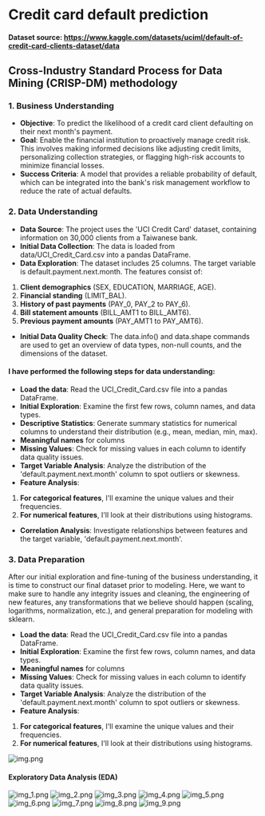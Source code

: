 # Credit card default prediction

#### Dataset source: https://www.kaggle.com/datasets/uciml/default-of-credit-card-clients-dataset/data

## Cross-Industry Standard Process for Data Mining (CRISP-DM) methodology
### 1. Business Understanding
- **Objective**: To predict the likelihood of a credit card client defaulting on their next month's payment.
- **Goal**: Enable the financial institution to proactively manage credit risk. This involves making informed decisions like adjusting credit limits, personalizing collection strategies, or flagging high-risk accounts to minimize financial losses.
- **Success Criteria**: A model that provides a reliable probability of default, which can be integrated into the bank's risk management workflow to reduce the rate of actual defaults.

### 2. Data Understanding
- **Data Source**: The project uses the 'UCI Credit Card' dataset, containing information on 30,000 clients from a Taiwanese bank.
- **Initial Data Collection**: The data is loaded from data/UCI_Credit_Card.csv into a pandas DataFrame.
- **Data Exploration**: The dataset includes 25 columns. The target variable is default.payment.next.month. The features consist of:
1. **Client demographics** (SEX, EDUCATION, MARRIAGE, AGE).
2. **Financial standing** (LIMIT_BAL).
3. **History of past payments** (PAY_0, PAY_2 to PAY_6).
4. **Bill statement amounts** (BILL_AMT1 to BILL_AMT6).
5. **Previous payment amounts** (PAY_AMT1 to PAY_AMT6).
- **Initial Data Quality Check**: The data.info() and data.shape commands are used to get an overview of data types, non-null counts, and the dimensions of the dataset.

#### I have performed the following steps for data understanding:
- **Load the data**: Read the UCI_Credit_Card.csv file into a pandas DataFrame.
- **Initial Exploration**: Examine the first few rows, column names, and data types.
- **Descriptive Statistics**: Generate summary statistics for numerical columns to understand their distribution (e.g., mean, median, min, max).
- **Meaningful names** for columns
- **Missing Values**: Check for missing values in each column to identify data quality issues.
- **Target Variable Analysis**: Analyze the distribution of the 'default.payment.next.month' column to spot outliers or skewness.
- **Feature Analysis**:
1. **For categorical features**, I'll examine the unique values and their frequencies.
2. **For numerical features**, I'll look at their distributions using histograms.
- **Correlation Analysis**: Investigate relationships between features and the target variable, 'default.payment.next.month'.

### 3. Data Preparation
After our initial exploration and fine-tuning of the business understanding, it is time to construct our final dataset prior to modeling. Here, we want to make sure to handle any integrity issues and cleaning, the engineering of new features, any transformations that we believe should happen (scaling, logarithms, normalization, etc.), and general preparation for modeling with sklearn.

- **Load the data**: Read the UCI_Credit_Card.csv file into a pandas DataFrame.
- **Initial Exploration**: Examine the first few rows, column names, and data types.
- **Meaningful names** for columns
- **Missing Values**: Check for missing values in each column to identify data quality issues.
- **Target Variable Analysis**: Analyze the distribution of the 'default.payment.next.month' column to spot outliers or skewness.
- **Feature Analysis**:
1. **For categorical features**, I'll examine the unique values and their frequencies.
2. **For numerical features**, I'll look at their distributions using histograms.

![img.png](img.png)

#### Exploratory Data Analysis (EDA)
![img_1.png](img_1.png)
![img_2.png](img_2.png)
![img_3.png](img_3.png)
![img_4.png](img_4.png)
![img_5.png](img_5.png)
![img_6.png](img_6.png)
![img_7.png](img_7.png)
![img_8.png](img_8.png)
![img_9.png](img_9.png)